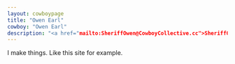 ```yaml
---
layout: cowboypage
title: "Owen Earl"
cowboy: "Owen Earl"
description: "<a href="mailto:SheriffOwen@CowboyCollective.cc">SheriffOwen@CowboyCollective.cc</a>"
---
```

I make things. Like this site for example.
